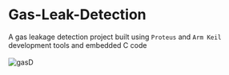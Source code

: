 # Gas-Leak-Detection
A gas leakage detection project built using `Proteus` and `Arm Keil` development tools and embedded C code </br></br>
![gasD](https://user-images.githubusercontent.com/76837650/224662511-ac5ba347-973d-4a6f-b134-a40bba9ef258.png)
